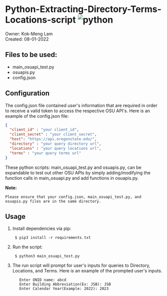 
# Python-Extracting-Directory-Terms-Locations-script ![python](https://img.shields.io/badge/python-3.9.13-blue.svg)

Owner: Kok-Meng Lam  
Created: 08-01-2022  

## Files to be used: 
  - main_osuapi_test.py
  - osuapis.py
  - config.json

## Configuration

The config.json file contained user's information that are required in order to 
receive a valid token to access the respective OSU API's. Here is an example of 
the config.json file:   

  ```json
  {
    "client_id" : "your client_id",
    "client_secret" : "your client_secret",
    "host": "https://api.oregonstate.edu/",
    "directory" : "your query directory url",
    "locations" : "your query locations url",
    "terms" : "your query terms url"
  }
  ```

  These python scripts: main_osuapi_test.py and osuapis.py, can be expandable to test out other OSU APIs by simply adding/modifying the function calls in main_osuapi.py and add functions in osuapis.py.

  **Note:**
    
    Please ensure that your config.json, main_osuapi_test.py, and osuapis.py files are in the same directory.  

## Usage

  1. Install dependencies via pip:

     ```shell
      $ pip3 install -r requirements.txt
     ```
  2. Run the script:

     ```shell
      $ python3 main_osuapi_test.py
     ```

  3. The run script will prompt for user's inputs for queries to Directory, 
     Locations, and Terms. Here is an example of the prompted user's inputs.

     ```shell
        Enter ONID name: abcd
        Enter Building Abbreviation(Ex: JSB): JSB
        Enter Calendar Year(Example: 2022): 2023
     ```


